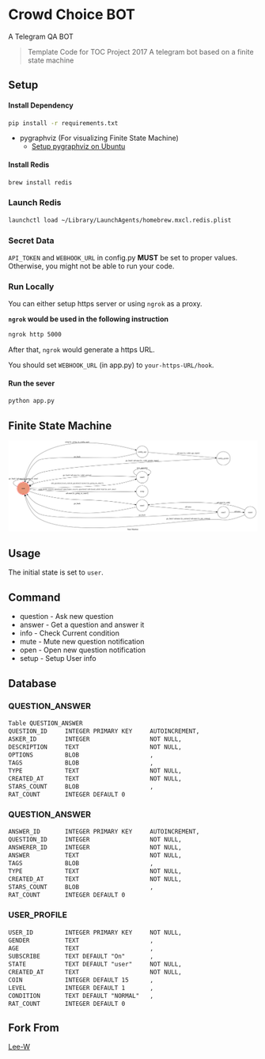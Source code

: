 # Crowd Choice BOT

A Telegram QA BOT

> Template Code for TOC Project 2017
> A telegram bot based on a finite state machine

## Setup


#### Install Dependency
```sh
pip install -r requirements.txt
```

* pygraphviz (For visualizing Finite State Machine)
    * [Setup pygraphviz on Ubuntu](http://www.jianshu.com/p/a3da7ecc5303)

#### Install Redis
```sh
brew install redis
```

### Launch Redis
```sh
launchctl load ~/Library/LaunchAgents/homebrew.mxcl.redis.plist
```

### Secret Data

`API_TOKEN` and `WEBHOOK_URL` in config.py **MUST** be set to proper values.
Otherwise, you might not be able to run your code.

### Run Locally
You can either setup https server or using `ngrok` as a proxy.

**`ngrok` would be used in the following instruction**

```sh
ngrok http 5000
```

After that, `ngrok` would generate a https URL.

You should set `WEBHOOK_URL` (in app.py) to `your-https-URL/hook`.

#### Run the sever

```sh
python app.py
```

## Finite State Machine
![fsm](./img/show-fsm.png)

## Usage
The initial state is set to `user`.


## Command
* question - Ask new question 
* answer - Get a question and answer it 
* info - Check Current condition 
* mute - Mute new question notification
* open - Open new question notification
* setup - Setup User info

## Database

### QUESTION_ANSWER
	Table QUESTION_ANSWER
 	QUESTION_ID     INTEGER PRIMARY KEY     AUTOINCREMENT,
    ASKER_ID        INTEGER                 NOT NULL,
    DESCRIPTION     TEXT                    NOT NULL,
    OPTIONS         BLOB                    ,
    TAGS            BLOB                    ,
    TYPE            TEXT                    NOT NULL,
    CREATED_AT      TEXT                    NOT NULL,
    STARS_COUNT     BLOB                    ,
    RAT_COUNT       INTEGER DEFAULT 0

### QUESTION_ANSWER
 	ANSWER_ID       INTEGER PRIMARY KEY     AUTOINCREMENT,
    QUESTION_ID     INTEGER                 NOT NULL,
    ANSWERER_ID     INTEGER                 NOT NULL,
    ANSWER          TEXT                    NOT NULL,
    TAGS            BLOB                    ,
    TYPE            TEXT                    NOT NULL,
    CREATED_AT      TEXT                    NOT NULL,
    STARS_COUNT     BLOB                    ,
    RAT_COUNT       INTEGER DEFAULT 0

### USER_PROFILE
	USER_ID         INTEGER PRIMARY KEY     NOT NULL,
    GENDER          TEXT                    ,
    AGE             TEXT                    ,
    SUBSCRIBE       TEXT DEFAULT "On"       ,
    STATE           TEXT DEFAULT "user"     NOT NULL,
    CREATED_AT      TEXT                    NOT NULL,
    COIN            INTEGER DEFAULT 15      ,
    LEVEL           INTEGER DEFAULT 1       ,                
    CONDITION       TEXT DEFAULT "NORMAL"   ,
    RAT_COUNT       INTEGER DEFAULT 0


## Fork From 
[Lee-W](https://github.com/Lee-W)
